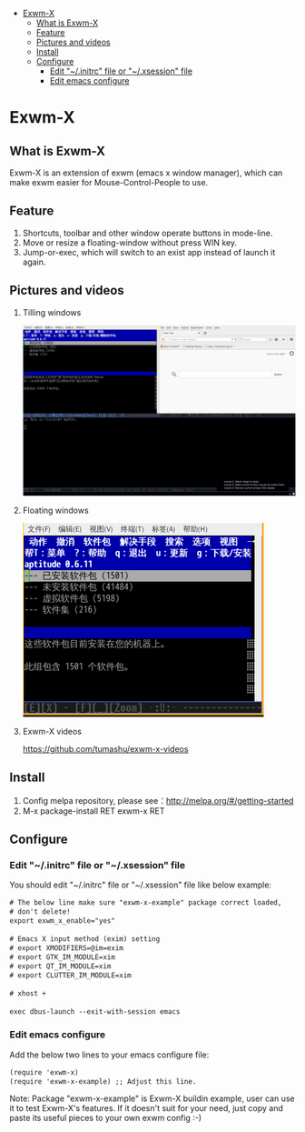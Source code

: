 - [Exwm-X](#exwm-x)
  - [What is Exwm-X](#what-is-exwm-x)
  - [Feature](#feature)
  - [Pictures and videos](#pictures-and-videos)
  - [Install](#install)
  - [Configure](#configure)
    - [Edit "~/.initrc" file or "~/.xsession" file](#edit-"~/.initrc"-file-or-"~/.xsession"-file)
    - [Edit emacs configure](#edit-emacs-configure)

# Exwm-X<a id="orgheadline8"></a>

## What is Exwm-X<a id="orgheadline1"></a>

Exwm-X is an extension of exwm (emacs x window manager), which can
make exwm easier for Mouse-Control-People to use.

## Feature<a id="orgheadline2"></a>

1.  Shortcuts, toolbar and other window operate buttons in mode-line.
2.  Move or resize a floating-window without press WIN key.
3.  Jump-or-exec, which will switch to an exist app instead of launch it again.

## Pictures and videos<a id="orgheadline3"></a>

1.  Tilling windows

    ![img](./snapshots/tilling-window.png)

2.  Floating windows

    ![img](./snapshots/floating-window.png)

3.  Exwm-X videos

    <https://github.com/tumashu/exwm-x-videos>

## Install<a id="orgheadline4"></a>

1.  Config melpa repository, please see：<http://melpa.org/#/getting-started>
2.  M-x package-install RET exwm-x RET

## Configure<a id="orgheadline7"></a>

### Edit "~/.initrc" file or "~/.xsession" file<a id="orgheadline5"></a>

You should edit "~/.initrc" file or "~/.xsession" file like below example:

    # The below line make sure "exwm-x-example" package correct loaded,
    # don't delete!
    export exwm_x_enable="yes"

    # Emacs X input method (exim) setting
    # export XMODIFIERS=@im=exim
    # export GTK_IM_MODULE=xim
    # export QT_IM_MODULE=xim
    # export CLUTTER_IM_MODULE=xim

    # xhost +

    exec dbus-launch --exit-with-session emacs

### Edit emacs configure<a id="orgheadline6"></a>

Add the below two lines to your emacs configure file:

    (require 'exwm-x)
    (require 'exwm-x-example) ;; Adjust this line.

Note: Package "exwm-x-example" is Exwm-X buildin example, user can use it to test Exwm-X's
features. If it doesn't suit for your need, just copy and paste its useful pieces
to your own exwm config :-)
